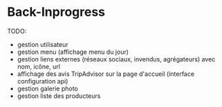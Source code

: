 # Back-Inprogress

TODO:
- gestion utilisateur
- gestion menu (affichage menu du jour)
- gestion liens externes (réseaux sociaux, invendus, agrégateurs) avec nom, icône, url
- affichage des avis TripAdvisor sur la page d'accueil (interface configuration api)
- gestion galerie photo
- gestion liste des producteurs
